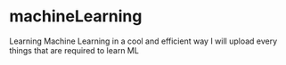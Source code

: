 # machineLearning
Learning Machine Learning in a cool and efficient way
I will upload every things that are required to learn ML
